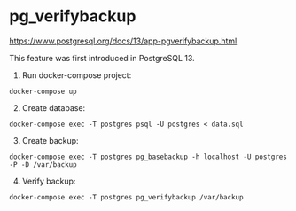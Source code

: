 # pg_verifybackup

https://www.postgresql.org/docs/13/app-pgverifybackup.html

This feature was first introduced in PostgreSQL 13.


1. Run docker-compose project:

```shell
docker-compose up
```

2. Create database:

```shell
docker-compose exec -T postgres psql -U postgres < data.sql
```


3. Create backup:

```shell
docker-compose exec -T postgres pg_basebackup -h localhost -U postgres -P -D /var/backup
```

4. Verify backup:

```shell
docker-compose exec -T postgres pg_verifybackup /var/backup
```
